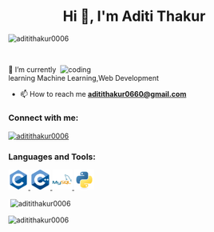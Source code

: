 <h1 align="center">Hi 👋, I'm Aditi Thakur</h1>
<p align="left"> <img src="https://komarev.com/ghpvc/?username=aditithakur0006&label=Profile%20views&color=0e75b6&style=flat" alt="aditithakur0006" /> </p>

<p align="left"> <a href="https://twitter.com/" target="blank"><img src="https://img.shields.io/twitter/follow/?logo=twitter&style=for-the-badge" alt="" /></a> </p>
<img align="right" alt="coding" width="400" src="https://media.tenor.com/S59bPkT0pqcAAAAC/programming.gif"
- <p>🌱 I’m currently learning Machine Learning,Web Development</p>

- 📫 How to reach me **aditithakur0660@gmail.com**

<h3 align="left">Connect with me:</h3>
<p align="left">
<a href="https://kaggle.com/aditithakur0006" target="blank"><img align="center" src="https://raw.githubusercontent.com/rahuldkjain/github-profile-readme-generator/master/src/images/icons/Social/kaggle.svg" alt="aditithakur0006" height="30" width="40" /></a>
</p>

<h3 align="left">Languages and Tools:</h3>
<p align="left"> <a href="https://www.cprogramming.com/" target="_blank" rel="noreferrer"> <img src="https://raw.githubusercontent.com/devicons/devicon/master/icons/c/c-original.svg" alt="c" width="40" height="40"/> </a> <a href="https://www.w3schools.com/cpp/" target="_blank" rel="noreferrer"> <img src="https://raw.githubusercontent.com/devicons/devicon/master/icons/cplusplus/cplusplus-original.svg" alt="cplusplus" width="40" height="40"/> </a> <a href="https://www.mysql.com/" target="_blank" rel="noreferrer"> <img src="https://raw.githubusercontent.com/devicons/devicon/master/icons/mysql/mysql-original-wordmark.svg" alt="mysql" width="40" height="40"/> </a> <a href="https://www.python.org" target="_blank" rel="noreferrer"> <img src="https://raw.githubusercontent.com/devicons/devicon/master/icons/python/python-original.svg" alt="python" width="40" height="40"/> </a> </p>

<p>&nbsp;<img align="center" src="https://github-readme-stats.vercel.app/api?username=aditithakur0006&show_icons=true&locale=en" alt="aditithakur0006" /></p>

<p><img align="center" src="https://github-readme-streak-stats.herokuapp.com/?user=aditithakur0006&" alt="aditithakur0006" /></p>



